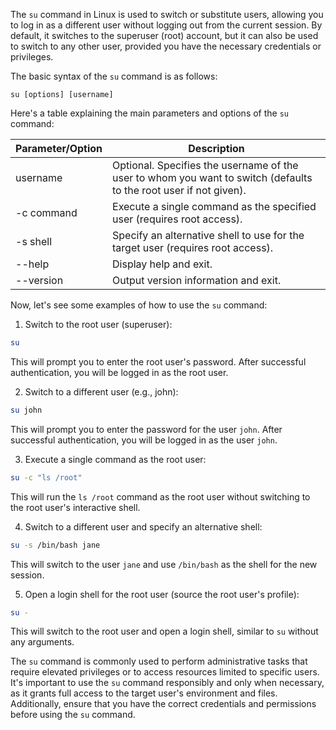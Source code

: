 The `su` command in Linux is used to switch or substitute users, allowing you to log in as a different user without logging out from the current session. By default, it switches to the superuser (root) account, but it can also be used to switch to any other user, provided you have the necessary credentials or privileges.

The basic syntax of the `su` command is as follows:

```
su [options] [username]
```

Here's a table explaining the main parameters and options of the `su` command:

| Parameter/Option | Description                                                                                                        |
|------------------|--------------------------------------------------------------------------------------------------------------------|
| username         | Optional. Specifies the username of the user to whom you want to switch (defaults to the root user if not given).  |
| -c command       | Execute a single command as the specified user (requires root access).                                              |
| -s shell         | Specify an alternative shell to use for the target user (requires root access).                                      |
| --help           | Display help and exit.                                                                                            |
| --version        | Output version information and exit.                                                                              |

Now, let's see some examples of how to use the `su` command:

1. Switch to the root user (superuser):

```bash
su
```

This will prompt you to enter the root user's password. After successful authentication, you will be logged in as the root user.

2. Switch to a different user (e.g., john):

```bash
su john
```

This will prompt you to enter the password for the user `john`. After successful authentication, you will be logged in as the user `john`.

3. Execute a single command as the root user:

```bash
su -c "ls /root"
```

This will run the `ls /root` command as the root user without switching to the root user's interactive shell.

4. Switch to a different user and specify an alternative shell:

```bash
su -s /bin/bash jane
```

This will switch to the user `jane` and use `/bin/bash` as the shell for the new session.

5. Open a login shell for the root user (source the root user's profile):

```bash
su -
```

This will switch to the root user and open a login shell, similar to `su` without any arguments.

The `su` command is commonly used to perform administrative tasks that require elevated privileges or to access resources limited to specific users. It's important to use the `su` command responsibly and only when necessary, as it grants full access to the target user's environment and files. Additionally, ensure that you have the correct credentials and permissions before using the `su` command.
